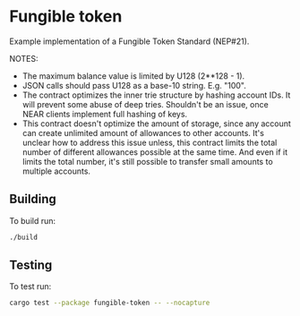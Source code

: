 # Fungible token

Example implementation of a Fungible Token Standard (NEP#21).

NOTES:

- The maximum balance value is limited by U128 (2\*\*128 - 1).
- JSON calls should pass U128 as a base-10 string. E.g. "100".
- The contract optimizes the inner trie structure by hashing account IDs. It will prevent some
  abuse of deep tries. Shouldn't be an issue, once NEAR clients implement full hashing of keys.
- This contract doesn't optimize the amount of storage, since any account can create unlimited
  amount of allowances to other accounts. It's unclear how to address this issue unless, this
  contract limits the total number of different allowances possible at the same time.
  And even if it limits the total number, it's still possible to transfer small amounts to
  multiple accounts.

## Building

To build run:

```bash
./build
```

## Testing

To test run:

```bash
cargo test --package fungible-token -- --nocapture
```

